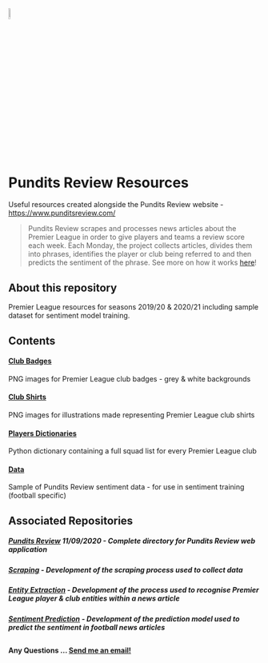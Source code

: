 <img src="https://i.ibb.co/ZXVNVY5/pr-logo-plain-opauq.png" width="7.5%" height="7.5%">

# Pundits Review Resources
Useful resources created alongside the Pundits Review website - https://www.punditsreview.com/

> Pundits Review scrapes and processes news articles about the Premier League in order to give players and teams a review score each week. Each Monday, the project collects articles, divides them into phrases, identifies the player or club being referred to and then predicts the sentiment of the phrase. See more on how it works <a href="https://www.punditsreview.com/howitworks">here</a>!

## About this repository
Premier League resources for seasons 2019/20 & 2020/21 including sample dataset for sentiment model training.

## Contents

#### <a href="https://github.com/andyclarkemedia/Pundits-Review-Resources/tree/master/club_badges">Club Badges</a>
PNG images for Premier League club badges - grey & white backgrounds

#### <a href="https://github.com/andyclarkemedia/Pundits-Review-Resources/tree/master/club_shirts">Club Shirts</a>
PNG images for illustrations made representing Premier League club shirts

#### <a href="https://github.com/andyclarkemedia/Pundits-Review-Resources/tree/master/players_dictionaries">Players Dictionaries</a>
Python dictionary containing a full squad list for every Premier League club

#### <a href="https://github.com/andyclarkemedia/Pundits-Review-Resources/tree/master/data">Data</a>
Sample of Pundits Review sentiment data - for use in sentiment training (football specific)



## Associated Repositories

##### <a href="https://github.com/andyclarkemedia/Pundits-Review">Pundits Review</a> 11/09/2020 - Complete directory for Pundits Review web application
##### <a href="https://github.com/andyclarkemedia/Pundits-Review-Scraping">Scraping</a> - Development of the scraping process used to collect data
##### <a href="https://github.com/andyclarkemedia/Pundits-Review-Entity-Extraction">Entity Extraction</a> - Development of the process used to recognise Premier League player & club entities within a news article
##### <a href="https://github.com/andyclarkemedia/Pundits-Review-Sentiment-Prediction">Sentiment Prediction</a> - Development of the prediction model used to predict the sentiment in football news articles 

##
#### Any Questions ... <a target="_blank" href="mailto:clarkeAJ3@cardiff.ac.uk">Send me an email!</a>

